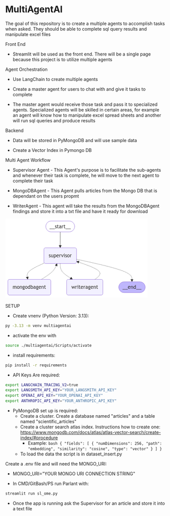 # MultiAgentAI
The goal of this repository is to create a multiple agents to accomplish tasks when asked.  They should be able to complete sql query results and manipulate excel files

Front End

- Streamlit will be used as the front end.  There will be a single page because this project is to utilize multiple agents

Agent Orchestration

- Use LangChain to create multiple agents

- Create a master agent for users to chat with and give it tasks to complete

- The master agent would receive those task and pass it to specialized agents.  Specialized agents will be skilled in certain areas, for example an agent will know how to manipulate excel spread sheets and another will run sql queries and produce results

Backend

- Data will be stored in PyMongoDB and will use sample data

- Create a Vector Index in Pymongo DB

Multi Agent Workflow
- Supervisor Agent - This Agent's purpose is to facilitate the sub-agents and whenever their task is complete, he will move to the next agent to complete their task

- MongoDBAgent - This Agent pulls articles from the Mongo DB that is dependant on the users propmt

- WriterAgent - This agent will take the results from the MongoDBAgent findings and store it into a txt file and have it ready for download


![Model](https://github.com/kvongrassamy/MultiAgentAI/blob/main/mult_agent_graph.png)


SETUP
- Create vnenv (Python Version: 3.13):
```bash 
py -3.13 -m venv multiagentai
```

- activate the env with 
```bash 
source ./multiagentai/Scripts/activate
```

- install requirements: 
```bash
pip install -r requirements
```

- API Keys Are required: 
```bash
export LANGCHAIN_TRACING_V2=true
export LANGSMITH_API_KEY="YOUR_LANGSMITH_API_KEY"
export OPENAI_API_KEY="YOUR_OPENAI_API_KEY"
export ANTHROPIC_API_KEY="YOUR_ANTHROPIC_API_KEY"
```


- PyMongoDB set up is required:
    - Create a cluster. Create a database named "articles" and a table named "scientific_articles"
    - Create a cluster search atlas index. Instructions how to create one: https://www.mongodb.com/docs/atlas/atlas-vector-search/create-index/#procedure
        - Example: 
                    ```bash
                    {
                    "fields": [
                        {
                        "numDimensions": 256,
                        "path": "embedding",
                        "similarity": "cosine",
                        "type": "vector"
                        }
                    ]
                    }
                    ```
    - To load the data the script is in dataset_insert.py

Create a .env file and will need the MONGO_URI:
- MONGO_URI="YOUR MONGO URI CONNECTION STRING"

- In CMD/GitBash/PS run Parlant with: 
```bash
streamlit run sl_ome.py
```

- Once the app is running ask the Supervisor for an article and store it into a text file